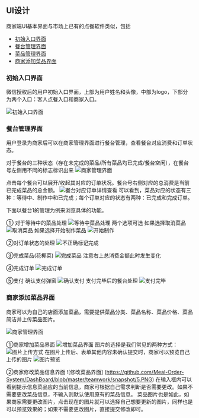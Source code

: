 ## UI设计

商家端UI基本界面与市场上已有的点餐软件类似，包括

* [初始入口界面](#初始入口界面)
* [餐台管理界面](#商家管理界面)
* [菜品管理界面](https://github.com/Meal-Order-System/DashBoard/blob/master/teamwork/snapshot/3.PNG)
* [商家添加菜品界面](#商家添加菜品界面)


### 初始入口界面

微信授权后的用户初始入口界面，上部为用户姓名和头像，中部为logo，下部分为两个入口：客人点餐入口和商家入口。

![初始入口界面](https://github.com/Meal-Order-System/DashBoard/blob/master/teamwork/snapshot/IMG_5115.PNG)


### 餐台管理界面

用户登录为商家后可以在商家管理界面进行餐台管理，查看餐台对应消费和订单状态。

对于餐台的三种状态（存在未完成的菜品/所有菜品均已完成/餐台空闲），在餐台号左侧用不同的标志标识出来
![商家管理界面](https://github.com/Meal-Order-System/DashBoard/blob/master/teamwork/snapshot/1.PNG)

点击每个餐台可以展开/收起其对应的订单状况。餐台号右侧对应的总消费是当前已完成菜品的总金额。
![餐台对应订单详情查看](https://github.com/Meal-Order-System/DashBoard/blob/master/teamwork/snapshot/2.PNG)
可以看到，菜品对应的状态有三种：等待中、制作中和已完成；每个订单对应的状态有两种：已完成和完成订单。

下面以餐台1的管理为例来浏览具体的功能。

① 对于等待中的菜品处理
![等待中菜品处理](https://github.com/Meal-Order-System/DashBoard/blob/master/teamwork/snapshot/3.PNG)
两个选项可选
如果选择取消菜品
![取消菜品](https://github.com/Meal-Order-System/DashBoard/blob/master/teamwork/snapshot/9.PNG)
如果选择开始制作菜品
![开始制作](https://github.com/Meal-Order-System/DashBoard/blob/master/teamwork/snapshot/10.PNG)

②对订单状态的处理
![不正确标记完成](https://github.com/Meal-Order-System/DashBoard/blob/master/teamwork/snapshot/11.PNG)

③完成菜品(花椰菜)
![完成菜品](https://github.com/Meal-Order-System/DashBoard/blob/master/teamwork/snapshot/12.PNG)
注意右上总消费金额此时发生变化

④完成订单
![完成订单](https://github.com/Meal-Order-System/DashBoard/blob/master/teamwork/snapshot/13.PNG)

⑤支付
确认支付弹窗
![确认支付](https://github.com/Meal-Order-System/DashBoard/blob/master/teamwork/snapshot/14.PNG)
支付完毕后的餐台处理
![支付完毕](https://github.com/Meal-Order-System/DashBoard/blob/master/teamwork/snapshot/15.PNG)

### 商家添加菜品界面

商家可以为自己的店面添加菜品，需要提供菜品分类、菜品名称、菜品价格、菜品简洁并上传菜品图片。

![商家管理界面](https://github.com/Meal-Order-System/DashBoard/blob/master/teamwork/snapshot/4.PNG)

①商家增加菜品界面
![增加菜品界面](https://github.com/Meal-Order-System/DashBoard/blob/master/teamwork/snapshot/6.PNG)
图片的选择是我们常见的两种方式：
![图片上传方式](https://github.com/Meal-Order-System/DashBoard/blob/master/teamwork/snapshot/7.PNG)
在图片上传后、表单其他内容未确认提交时，商家可以预览自己上传的图片
![图片预览](https://github.com/Meal-Order-System/DashBoard/blob/master/teamwork/snapshot/8.PNG)

②商家修改菜品信息界面
![修改菜品界面] (https://github.com/Meal-Order-System/DashBoard/blob/master/teamwork/snapshot/5.PNG)
在输入框内可以看到提示信息菜品应的当前信息，商家可根据自己需求判断是否需要更改。如果不需要更改菜品信息，不输入则默认使用原有的菜品信息。
菜品图片也是如此，如果商家需要更改图片，点击现在的图片就可以选择自己想要更新的图片，同样也是可以预览效果的；如果不需要更改图片，直接提交修改即可。
